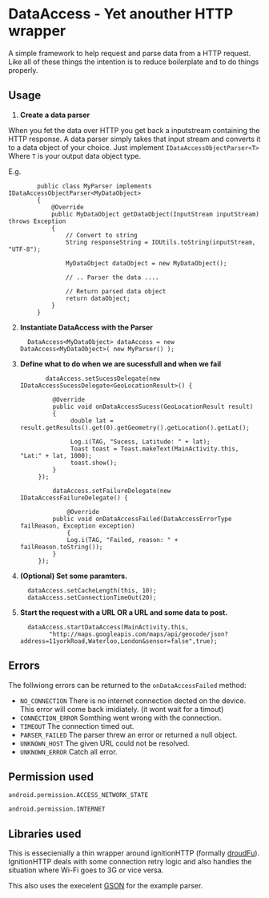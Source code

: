 DataAccess - Yet anouther HTTP wrapper
=========================

A simple framework to help request and parse data from a HTTP request.  Like all of these things the intention is to reduce boilerplate and to do things properly.



Usage
-----

1. **Create a data parser**

 When you fet the data over HTTP you get back a inputstream containing the HTTP response.  A data parser simply takes that input stream and converts it to a data object of your choice.  Just implement `IDataAccessObjectParser<T>` Where `T` is your output data object type.

 E.g.

     		public class MyParser implements IDataAccessObjectParser<MyDataObject> 
			{
				@Override
				public MyDataObject getDataObject(InputStream inputStream) throws Exception 
				{
					// Convert to string
					String responseString = IOUtils.toString(inputStream, "UTF-8");
					
					MyDataObject dataObject = new MyDataObject();
					
					// .. Parser the data ....
					
					// Return parsed data object
					return dataObject;
				}
			}



2. **Instantiate DataAccess with the Parser**

         DataAccess<MyDataObject> dataAccess = new DataAccess<MyDataObject>( new MyParser() );
    
3. **Define what to do when we are sucessfull and when we fail**

              dataAccess.setSucessDelegate(new IDataAccessSucessDelegate<GeoLocationResult>() {

     			@Override
     			public void onDataAccessSucess(GeoLocationResult result) 
     			{
     	   		     double lat = result.getResults().get(0).getGeometry().getLocation().getLat();

    			     Log.i(TAG, "Sucess, Latitude: " + lat);
    			     Toast toast = Toast.makeText(MainActivity.this, "Lat:" + lat, 1000);
     			     toast.show();
     			}
     		});
		
                dataAccess.setFailureDelegate(new IDataAccessFailureDelegate() {

        	        @Override
     			public void onDataAccessFailed(DataAccessErrorType failReason, Exception exception) 
        	        {
     				Log.i(TAG, "Failed, reason: " + failReason.toString());
     			}
     		});

4. **(Optional) Set some paramters.**

         dataAccess.setCacheLength(this, 10);
         dataAccess.setConnectionTimeOut(20);

5. **Start the request with a URL OR a URL and some data to post.**

         dataAccess.startDataAccess(MainActivity.this,
               "http://maps.googleapis.com/maps/api/geocode/json?address=11yorkRoad,Waterloo,London&sensor=false",true);




Errors
------

The follwiong errors can be returned to the `onDataAccessFailed` method:

 * `NO_CONNECTION`     There is no internet connection dected on the device.  This error will come back imidiately. (it wont wait for a timout)
 * `CONNECTION_ERROR`  Somthing went wrong with the connection.
 * `TIMEOUT`           The connection timed out.
 * `PARSER_FAILED`     The parser threw an error or returned a null object.
 * `UNKNOWN_HOST`      The given URL could not be resolved.
 * `UNKNOWN_ERROR`     Catch all error.


Permission used
---------------

`android.permission.ACCESS_NETWORK_STATE`

`android.permission.INTERNET`



Libraries used
--------------

This is essecienially a thin wrapper around ignitionHTTP  (formally [droudFu](https://github.com/kaeppler/droid-fu)).  
IgnitionHTTP deals with some connection retry logic and also handles the situation where Wi-Fi goes to 3G or vice versa.

This also uses the execelent [GSON](http://code.google.com/p/google-gson/) for the example parser.

